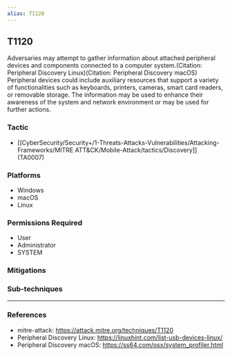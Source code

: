 ```yaml
---
alias: T1120
---
```


## T1120

Adversaries may attempt to gather information about attached peripheral devices and components connected to a computer system.(Citation: Peripheral Discovery Linux)(Citation: Peripheral Discovery macOS) Peripheral devices could include auxiliary resources that support a variety of functionalities such as keyboards, printers, cameras, smart card readers, or removable storage. The information may be used to enhance their awareness of the system and network environment or may be used for further actions.


### Tactic
- [[CyberSecurity/Security+/1-Threats-Attacks-Vulnerabilities/Attacking-Frameworks/MITRE ATT&CK/Mobile-Attack/tactics/Discovery]] (TA0007)

### Platforms
- Windows
- macOS
- Linux

### Permissions Required
- User
- Administrator
- SYSTEM

### Mitigations

### Sub-techniques


---
### References

- mitre-attack: https://attack.mitre.org/techniques/T1120
- Peripheral Discovery Linux: https://linuxhint.com/list-usb-devices-linux/
- Peripheral Discovery macOS: https://ss64.com/osx/system_profiler.html
